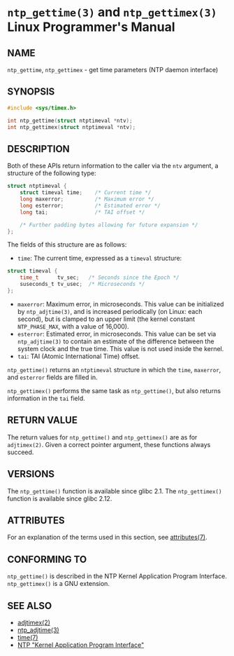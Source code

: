 # `ntp_gettime(3)` and `ntp_gettimex(3)` Linux Programmer's Manual
## NAME
`ntp_gettime`, `ntp_gettimex` - get time parameters (NTP daemon interface)
## SYNOPSIS
```c
#include <sys/timex.h>

int ntp_gettime(struct ntptimeval *ntv);
int ntp_gettimex(struct ntptimeval *ntv);
```
## DESCRIPTION
Both of these APIs return information to the caller via the `ntv` argument, a structure of the following type:
```c
struct ntptimeval {
    struct timeval time;    /* Current time */
    long maxerror;          /* Maximum error */
    long esterror;          /* Estimated error */
    long tai;               /* TAI offset */

    /* Further padding bytes allowing for future expansion */
};
```
The fields of this structure are as follows:
- `time`: The current time, expressed as a `timeval` structure:
```c
struct timeval {
    time_t      tv_sec;   /* Seconds since the Epoch */
    suseconds_t tv_usec;  /* Microseconds */
};
```
- `maxerror`: Maximum error, in microseconds. This value can be initialized by `ntp_adjtime(3)`, and is increased periodically (on Linux: each second), but is clamped to an upper limit (the kernel constant `NTP_PHASE_MAX`, with a value of 16,000).
- `esterror`: Estimated error, in microseconds. This value can be set via `ntp_adjtime(3)` to contain an estimate of the difference between the system clock and the true time. This value is not used inside the kernel.
- `tai`: TAI (Atomic International Time) offset.

`ntp_gettime()` returns an `ntptimeval` structure in which the `time`, `maxerror`, and `esterror` fields are filled in.

`ntp_gettimex()` performs the same task as `ntp_gettime()`, but also returns information in the `tai` field.
## RETURN VALUE
The return values for `ntp_gettime()` and `ntp_gettimex()` are as for `adjtimex(2)`. Given a correct pointer argument, these functions always succeed.
## VERSIONS
The `ntp_gettime()` function is available since glibc 2.1. The `ntp_gettimex()` function is available since glibc 2.12.
## ATTRIBUTES
For an explanation of the terms used in this section, see [attributes(7)](http://man7.org/linux/man-pages/man7/attributes.7.html).
## CONFORMING TO
`ntp_gettime()` is described in the NTP Kernel Application Program Interface. `ntp_gettimex()` is a GNU extension.
## SEE ALSO
- [adjtimex(2)](http://man7.org/linux/man-pages/man2/adjtimex.2.html)
- [ntp_adjtime(3)](http://man7.org/linux/man-pages/man3/ntp_adjtime.3.html)
- [time(7)](http://man7.org/linux/man-pages/man7/time.7.html)
- [NTP "Kernel Application Program Interface"](http://www.slac.stanford.edu/comp/unix/package/rtems/src/ssrlApps/ntpNanoclock/api.htm)
